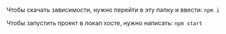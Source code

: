 Чтобы скачать зависимости, нужно перейти в эту папку и ввести: `npm i`

Чтобы запустить проект в локал хосте, нужно написать: `npm start`